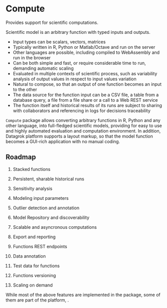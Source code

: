 # Compute

Provides support for scientific computations.

Scientific model is an arbitrary function with typed inputs and outputs.

* Input types can be scalars, vectors, matrices
* Typically written in R, Python or Matlab/Octave and run on the server
* Other languages are possible, including compiled to WebAssembly and run in the browser
* Can be both simple and fast, or require considerable time to run, demanding automatic scaling
* Evaluated in multiple contexts of scientific process, such as variability analysis
  of output values in respect to input values variation
* Natural to compose, so that an output of one function becomes an input to the other
* The data source for the function input can be a CSV file, a table from a database query,
  a file from a file share or a call to a Web REST service
* The function itself and historical results of its runs are subject to sharing with
  collaborators and referencing in logs for decisions traceability

`Compute` package allows converting arbitrary functions in R, Python and any other language,
into full-fledged scientific models, providing for easy to use and highly automated
evaluation and computation environment. In addition, Datagrok platform supports a layout markup,
so that the model function becomes a GUI-rich application with no manual coding.

## Roadmap

1. Stacked functions

2. Persistent, sharable historical runs

3. Sensitivity analysis

4. Modeling input parameters

5. Outlier detection and annotation

6. Model Repository and discoverability

7. Scalable and asyncronous computations

8. Export and reporting

9. Functions REST endpoints

10. Data annotation

11. Test data for functions

12. Functions versioning

13. Scaling on demand

While most of the above features are implemented in the package, some of them are part of the platform, .